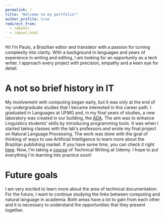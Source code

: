 ```yaml
---
permalink: /
title: "Welcome to my portfolio!"
author_profile: true
redirect_from: 
  - /about/
  - /about.html
---
```


Hi! I’m Paulo, a Brazilian editor and translator with a passion for turning complexity into clarity. With a background in languages and years of experience in writing and editing, I am looking for an opportunity as a tech writer. I approach every project with precision, empathy and a keen eye for detail.

A not so brief history in IT
======

My involvement with computing began early, but it was only at the end of my undergraduate studies that I became interested in this career path. I graduated in Languages at UFMG and, in my final years of studies, a new laboratory was created in our building, the [ADA](http://www.letras.ufmg.br/nucleos/ada/). The aim was to enhance Linguistics students' skills by introducing programming tools. It was when I started taking classes with the lab's professors and wrote my final project on Natural Language Processing. The work was done with the goal of thinking of ways to use Artificial Intelligence to learn more about the Brazilian publishing market. If you have some time, you can check it right [here](https://paulocntlc.github.io//paulocantalice.github.io//files/TCC.pdf). Now, I'm taking a [course](https://www.udemy.com/course/start-your-career-as-user-assistance-developer/?couponCode=CMCPSALE24) of Technical Writing at Udemy. I hope to put everything I'm learning into practice soon!

Future goals
======
I am very excited to learn more about the area of ​​technical documentation. For the future, I want to continue studying the links between computing and natural language in academia. Both areas have a lot to gain from each other and it is necessary to understand the opportunities that they present together.